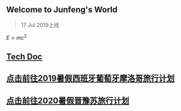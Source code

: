 ## Welcome to Junfeng's World   
> 17 Jul 2019上线


$E=mc^2$

## [Tech Doc](https://keeperlu.github.io/TechDoc/list.html)

## [点击前往2019暑假西班牙葡萄牙摩洛哥旅行计划](https://keeperlu.github.io/spm.html)

## [点击前往2020暑假晋豫苏旅行计划](https://keeperlu.github.io/2020Travel/summer2020.html)
